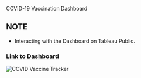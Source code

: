 COVID-19 Vaccination Dashboard

## NOTE
- Interacting with the Dashboard on Tableau Public.

### [Link to Dashboard](https://public.tableau.com/views/COVID-19VaccineDashboard_16797184061750/COVIDVaccineTracker?:language=en-US&publish=yes&:display_count=n&:origin=viz_share_link)


![COVID Vaccine Tracker](https://user-images.githubusercontent.com/19670654/227696243-9738fa45-0518-4b57-a5b0-980e276daafb.png)
